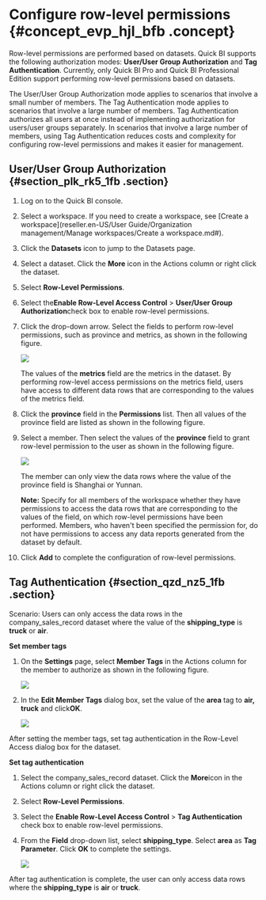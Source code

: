 # Configure row-level permissions {#concept_evp_hjl_bfb .concept}

Row-level permissions are performed based on datasets. Quick BI supports the following authorization modes: **User/User Group Authorization** and **Tag Authentication**. Currently, only Quick BI Pro and Quick BI Professional Edition support performing row-level permissions based on datasets.

The User/User Group Authorization mode applies to scenarios that involve a small number of members. The Tag Authentication mode applies to scenarios that involve a large number of members. Tag Authentication authorizes all users at once instead of implementing authorization for users/user groups separately. In scenarios that involve a large number of members, using Tag Authentication reduces costs and complexity for configuring row-level permissions and makes it easier for management.

## User/User Group Authorization {#section_plk_rk5_1fb .section}

1.  Log on to the Quick BI console.
2.  Select a workspace. If you need to create a workspace, see [Create a workspace](reseller.en-US/User Guide/Organization management/Manage workspaces/Create a workspace.md#).
3.  Click the **Datasets** icon to jump to the Datasets page.
4.  Select a dataset. Click the **More** icon in the Actions column or right click the dataset.
5.  Select **Row-Level Permissions**.
6.  Select the**Enable Row-Level Access Control** \> **User/User Group Authorization**check box to enable row-level permissions.
7.  Click the drop-down arrow. Select the fields to perform row-level permissions, such as province and metrics, as shown in the following figure.

    ![](images/11343_en-US.png)

    The values of the **metrics** field are the metrics in the dataset. By performing row-level access permissions on the metrics field, users have access to different data rows that are corresponding to the values of the metrics field.

8.  Click the **province** field in the **Permissions** list. Then all values of the province field are listed as shown in the following figure.
9.  Select a member. Then select the values of the **province** field to grant row-level permission to the user as shown in the following figure.

    ![](images/11344_en-US.png)

    The member can only view the data rows where the value of the province field is Shanghai or Yunnan.

    **Note:** Specify for all members of the workspace whether they have permissions to access the data rows that are corresponding to the values of the field, on which row-level permissions have been performed. Members, who haven't been specified the permission for, do not have permissions to access any data reports generated from the dataset by default.

10. Click **Add** to complete the configuration of row-level permissions.

## Tag Authentication {#section_qzd_nz5_1fb .section}

Scenario: Users can only access the data rows in the company\_sales\_record dataset where the value of the **shipping\_type** is **truck** or **air**.

**Set member tags**

1.  On the **Settings** page, select **Member Tags** in the Actions column for the member to authorize as shown in the following figure.

    ![](images/11347_en-US.png)

2.  In the **Edit Member Tags** dialog box, set the value of the **area** tag to **air, truck** and click**OK**.

    ![](images/11348_en-US.png)


After setting the member tags, set tag authentication in the Row-Level Access dialog box for the dataset.

**Set tag authentication**

1.  Select the company\_sales\_record dataset. Click the **More**icon in the Actions column or right click the dataset.
2.  Select **Row-Level Permissions**.
3.  Select the **Enable Row-Level Access Control** \> **Tag Authentication** check box to enable row-level permissions.
4.  From the **Field** drop-down list, select **shipping\_type**. Select **area** as **Tag Parameter**. Click **OK** to complete the settings.

    ![](images/11353_en-US.png)


After tag authentication is complete, the user can only access data rows where the **shipping\_type** is **air** or **truck**.

